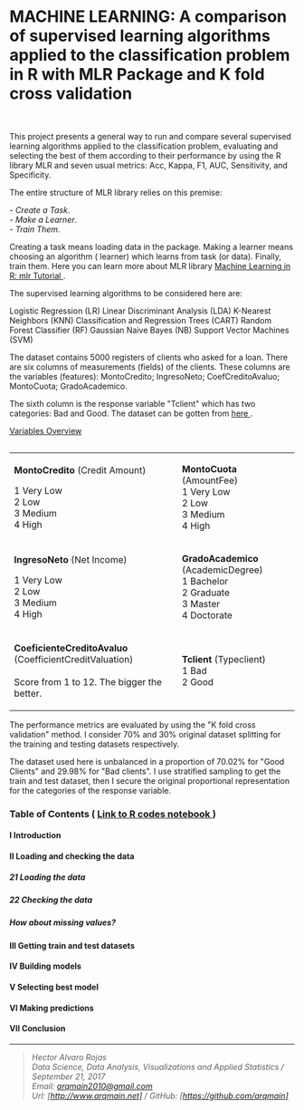 # MACHINE LEARNING: A comparison of supervised learning algorithms applied to the classification problem in R with MLR Package and K fold cross validation

<br>


This project presents a general way to run and compare several supervised learning algorithms applied to the classification problem, evaluating and selecting the best of them according to their performance by using the R library MLR and seven usual metrics: Acc, Kappa, F1, AUC, Sensitivity, and Specificity.

The entire structure of MLR library relies on this premise:

<i>- Create a Task</i>.<br> 
<i>- Make a Learner</i>. <br> 
<i>- Train Them</i>.<br> 

Creating a task means loading data in the package. Making a learner means choosing an algorithm ( learner)
which learns from task (or data). Finally, train them. Here you can learn more about MLR library [  Machine Learning in R: mlr Tutorial  ](https://mlr-org.github.io/mlr-tutorial/devel/html/).

The supervised learning algorithms to be considered here are:

Logistic Regression (LR)
Linear Discriminant Analysis (LDA)
K-Nearest Neighbors (KNN)
Classification and Regression Trees (CART)
Random Forest Classifier (RF)
Gaussian Naive Bayes (NB)
Support Vector Machines (SVM)


The dataset contains 5000 registers of clients who asked for a loan. There are six columns of measurements (fields) of the clients. These columns are the variables (features): MontoCredito; IngresoNeto; CoefCreditoAvaluo; MontoCuota; GradoAcademico.

The sixth column is the response variable "Tclient" which has two categories: Bad and Good. The dataset can be gotten from [  here ](http://www.arqmain.net/MLearning/Datasets/Loan2016last.csv).

<u>Variables Overview</u>

<table align="left">
      <tbody>
  <tr>
    <td><p aling="left"><b>MontoCredito</b> (Credit Amount)<br>

1 Very Low<br>
2 Low<br>
3 Medium<br>
4 High<br></p>
</td>
        <td><p aling="left"><b>MontoCuota</b> (AmountFee)<br>
1 Very Low<br>
2 Low<br>
3 Medium<br>
4 High<br></p>
</td>

  </tr>
  <tr>
    <td><p aling="left"><b>IngresoNeto</b> (Net Income)<br>

1 Very Low<br>
2 Low<br>
3 Medium<br>
4 High<br></p>
</td>
        <td><p aling="left"><b>GradoAcademico</b> (AcademicDegree)<br>
1 Bachelor<br>
2 Graduate<br>
3 Master<br>
4 Doctorate<br></p>
</td>

  </tr>
  <tr>
    <td><p aling="left"><b>CoeficienteCreditoAvaluo</b> (CoefficientCreditValuation)<br>
<br>Score from 1 to 12. The bigger the better.<br>
</p>
</td>
        <td><p aling="left"><b>Tclient</b> (Typeclient)<br>
1 Bad<br>
2 Good</p>
</td>

  </tr>  
   </tbody>
</table>

The performance metrics are evaluated by using the "K fold cross validation" method.  I consider 70% and 30% original dataset splitting for the training and testing datasets respectively. 

The dataset used here is unbalanced in a proportion of 70.02% for "Good Clients" and 29.98% for "Bad clients". I use stratified sampling to get the train and test dataset, then I secure the original proportional representation for the categories of the response variable.

### Table of Contents   (  [  Link to R codes notebook ]( http://nbviewer.jupyter.org/github/arqmain/Machine_Learning/blob/master/R_MLearning/MLearning_Classification_Comparison_R_MLR/Project3_RProject_MLR_CVKFold.ipynb))


#### I Introduction

#### II Loading and checking the data

##### 21 Loading the data

##### 22 Checking the data

##### How about missing values?

#### III Getting train and test datasets

#### IV Building models

#### V Selecting best model

#### VI Making predictions

#### VII Conclusion


<hr>

><i>Hector Alvaro Rojas<br>
>Data Science, Data Analysis, Visualizations and Applied Statistics / September 21, 2017<br>
>Email: <arqmain2010@gmail.com> <br>
>Url: [http://www.arqmain.net]   /   GitHub: [https://github.com/arqmain]</i>
